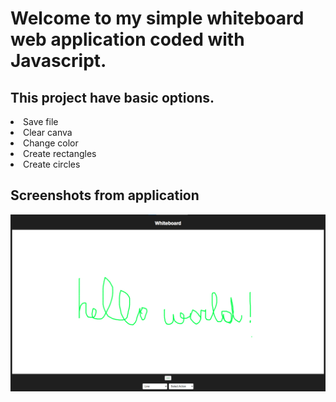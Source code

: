 <h1>Welcome to my simple whiteboard web application coded with Javascript.</h1>
<h2>This project have basic options.</h2>
<li>Save file</li>
<li>Clear canva</li>
<li>Change color</li>
<li>Create rectangles</li>
<li>Create circles</li>
<h2>Screenshots from application</h2>
<img src="https://raw.githubusercontent.com/7fuhr3r/Web-Projects/main/WhiteBoard/Images/1.png">
